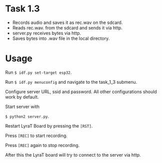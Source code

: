 # Task 1.3

- Records audio and saves it as rec.wav on the sdcard.
- Reads rec.wav. from the sdcard and sends it via http.
- server.py receives bytes via http.
- Saves bytes into .wav file in the local directory.

# Usage

Run `$ idf.py set-target esp32`.

Run `$ idf.py menuconfig` and navigate to the task\_1\_3 submenu.

Configure server URL, ssid and password. All other configurations should work by default.


Start server with

`$ python2 server.py`.

Restart LyraT Board by pressing the `[RST]`.

Press `[REC]` to start recording.

Press `[REC]` again to stop recording.

After this the LyraT board will try to connect to the server via http.
